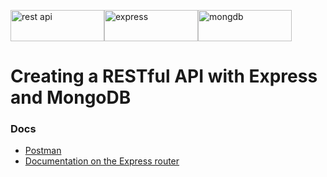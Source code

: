 <img src="http://b2evolution.net/media/blogs/man/quick-uploads/p360581/restful_api.jpg?mtime=1448389737" alt="rest api" height="50" width="150"><img src="https://camo.githubusercontent.com/fc61dcbdb7a6e49d3adecc12194b24ab20dfa25b/68747470733a2f2f692e636c6f756475702e636f6d2f7a6659366c4c376546612d3330303078333030302e706e67" alt="express" height="50" width="150"><img src="https://cdn4.iconfinder.com/data/icons/logos-3/512/mongodb-2-512.png" alt="mongdb" height="50" width="150">
<h1>Creating a RESTful API with Express and MongoDB</h1>
<h3>Docs</h3>
<ul>
	<li><a href="https://www.getpostman.com/">Postman</a></li>
	<li><a href="http://expressjs.com/en/4x/api.html#router">Documentation on the Express router</a></li>
</ul>

